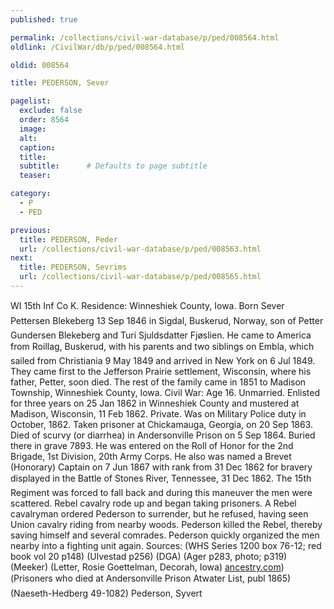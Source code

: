 ```yaml
---
published: true

permalink: /collections/civil-war-database/p/ped/008564.html
oldlink: /CivilWar/db/p/ped/008564.html

oldid: 008564

title: PEDERSON, Sever

pagelist:
  exclude: false
  order: 8564
  image: 
  alt:
  caption:
  title:
  subtitle:      # Defaults to page subtitle
  teaser:

category: 
  - P 
  - PED

previous:
  title: PEDERSON, Peder
  url: /collections/civil-war-database/p/ped/008563.html  
next:
  title: PEDERSON, Sevrims
  url: /collections/civil-war-database/p/ped/008565.html   
---
```

WI 15th Inf Co K. Residence: Winneshiek County, Iowa. Born &#147;Sever Pettersen Blekeberg&#148; 13 Sep 1846 in Sigdal, Buskerud, Norway, son of Petter Gundersen Blekeberg and Turi Sjuldsdatter Fj&oslash;slien. He came to America from Roillag, Buskerud, with his parents and two siblings on &#147;Embla&#148;, which sailed from Christiania 9 May 1849 and arrived in New York on 6 Jul 1849. They came first to the Jefferson Prairie settlement, Wisconsin, where his father, Petter, soon died. The rest of the family came in 1851 to Madison Township, Winneshiek County, Iowa. Civil War: Age 16. Unmarried. Enlisted for three years on 25 Jan 1862 in Winneshiek County and mustered at Madison, Wisconsin, 11 Feb 1862. Private. Was on Military Police duty in October, 1862. Taken prisoner at Chickamauga, Georgia, on 20 Sep 1863. Died of scurvy (or diarrhea) in Andersonville Prison on 5 Sep 1864. Buried there in grave 7893. He was entered on the Roll of Honor for the 2nd Brigade, 1st Division, 20th Army Corps. He also was named a Brevet (Honorary) Captain on 7 Jun 1867 with rank from 31 Dec 1862 for bravery displayed in the Battle of Stone&#146;s River, Tennessee, 31 Dec 1862. The 15th Regiment was forced to fall back and during this maneuver the men were scattered. Rebel cavalry rode up and began taking prisoners. A Rebel cavalryman ordered Pederson to surrender, but he refused, having seen Union cavalry riding from nearby woods. Pederson killed the Rebel, thereby saving himself and several comrades. Pederson quickly organized the men nearby into a fighting unit again. Sources: (WHS Series 1200 box 76-12; red book vol 20 p148) (Ulvestad p256) (DGA) (Ager p283, photo; p319) (Meeker) (Letter, Rosie Goettelman, Decorah, Iowa) [ancestry.com](http://ancestry.com/)) (&#147;Prisoners who died at Andersonville Prison&#148; Atwater List, publ 1865) (Naeseth-Hedberg &#146;49-1082) &#147;Pederson, Syvert&#148;